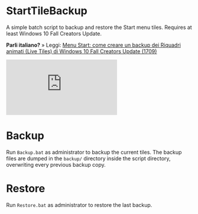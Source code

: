 # StartTileBackup
A simple batch script to backup and restore the Start menu tiles. Requires at least Windows 10 Fall Creators Update.

**Parli italiano?** » Leggi: [Menu Start: come creare un backup dei Riquadri animati (Live Tiles) di Windows 10 Fall Creators Update (1709)](https://turbolab.it/1241)

![spotlight](https://turbolab.it/immagini/med/guida-windows-10-menu-start-dove-sono-salvati-come-creare-backup-riquadri-animati-live-tiles-partendo-tiledatalayer-backup-start-menu-windows-10-8390.img)


# Backup
Run `Backup.bat` as administrator to backup the current tiles. The backup files are dumped in the `backup/` directory inside the script directory, overwriting every previous backup copy.


# Restore
Run `Restore.bat` as administrator to restore the last backup.
